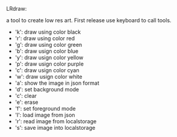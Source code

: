 LRdraw:

a tool to create low res art.
First release use keyboard to call tools.
- 'k':
				draw using color black
- 'r':
				draw using color red
- 'g':
				draw using color green
- 'b':
				draw usign color blue
- 'y':
				draw usign color yellow
- 'p':
				draw usign color purple
- 'c':
				draw usign color cyan
- 'w':
				draw usign color white
- 'a':
				show the image in json format
- 'd':
				set background mode
- 'c':
				clear
- 'e':
				erase
- 'f':
				set foreground mode
- 'l':
				load image from json
- 'r':
				read image from localstorage
- 's':
				save image into localstorage
